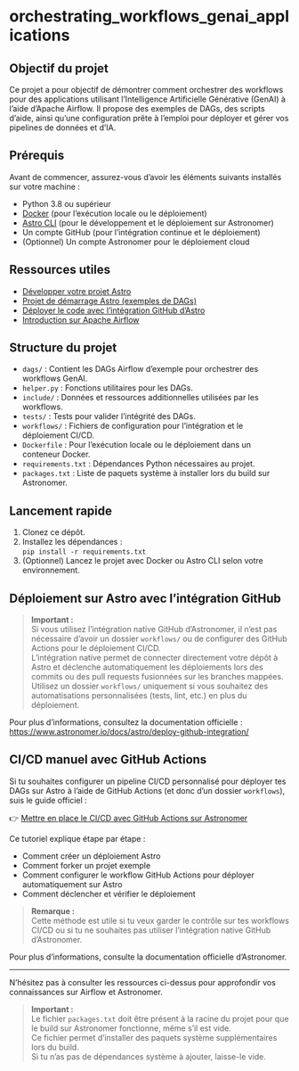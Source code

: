 # orchestrating_workflows_genai_applications

## Objectif du projet

Ce projet a pour objectif de démontrer comment orchestrer des workflows pour des applications utilisant l’Intelligence Artificielle Générative (GenAI) à l’aide d’Apache Airflow. Il propose des exemples de DAGs, des scripts d’aide, ainsi qu’une configuration prête à l’emploi pour déployer et gérer vos pipelines de données et d’IA.

## Prérequis

Avant de commencer, assurez-vous d’avoir les éléments suivants installés sur votre machine :

- Python 3.8 ou supérieur
- [Docker](https://www.docker.com/) (pour l’exécution locale ou le déploiement)
- [Astro CLI](https://www.astronomer.io/docs/astro/cli/develop-project) (pour le développement et le déploiement sur Astronomer)
- Un compte GitHub (pour l’intégration continue et le déploiement)
- (Optionnel) Un compte Astronomer pour le déploiement cloud

## Ressources utiles

- [Développer votre projet Astro](https://www.astronomer.io/docs/astro/cli/develop-project)
- [Projet de démarrage Astro (exemples de DAGs)](https://github.com/astronomer/astro-example-dags)
- [Déployer le code avec l’intégration GitHub d’Astro](https://www.astronomer.io/docs/astro/deploy-github-integration)
- [Introduction sur Apache Airflow](https://blog.stephane-robert.info/docs/services/scheduling/apache-airflow/)

## Structure du projet

- `dags/` : Contient les DAGs Airflow d’exemple pour orchestrer des workflows GenAI.
- `helper.py` : Fonctions utilitaires pour les DAGs.
- `include/` : Données et ressources additionnelles utilisées par les workflows.
- `tests/` : Tests pour valider l’intégrité des DAGs.
- `workflows/` : Fichiers de configuration pour l’intégration et le déploiement CI/CD.
- `Dockerfile` : Pour l’exécution locale ou le déploiement dans un conteneur Docker.
- `requirements.txt` : Dépendances Python nécessaires au projet.
- `packages.txt` : Liste de paquets système à installer lors du build sur Astronomer.

## Lancement rapide

1. Clonez ce dépôt.
2. Installez les dépendances :  
   `pip install -r requirements.txt`
3. (Optionnel) Lancez le projet avec Docker ou Astro CLI selon votre environnement.

## Déploiement sur Astro avec l’intégration GitHub

> **Important :**  
> Si vous utilisez l’intégration native GitHub d’Astronomer, il n’est pas nécessaire d’avoir un dossier `workflows/` ou de configurer des GitHub Actions pour le déploiement CI/CD.  
> L’intégration native permet de connecter directement votre dépôt à Astro et déclenche automatiquement les déploiements lors des commits ou des pull requests fusionnées sur les branches mappées.  
> Utilisez un dossier `workflows/` uniquement si vous souhaitez des automatisations personnalisées (tests, lint, etc.) en plus du déploiement.

Pour plus d’informations, consultez la documentation officielle :  
https://www.astronomer.io/docs/astro/deploy-github-integration/

## CI/CD manuel avec GitHub Actions

Si tu souhaites configurer un pipeline CI/CD personnalisé pour déployer tes DAGs sur Astro à l’aide de GitHub Actions (et donc d’un dossier `workflows`), suis le guide officiel :

👉 [Mettre en place le CI/CD avec GitHub Actions sur Astronomer](https://www.astronomer.io/docs/astro/first-dag-github-actions/)

Ce tutoriel explique étape par étape :
- Comment créer un déploiement Astro
- Comment forker un projet exemple
- Comment configurer le workflow GitHub Actions pour déployer automatiquement sur Astro
- Comment déclencher et vérifier le déploiement

> **Remarque :**  
> Cette méthode est utile si tu veux garder le contrôle sur tes workflows CI/CD ou si tu ne souhaites pas utiliser l’intégration native GitHub d’Astronomer.

Pour plus d’informations, consulte la documentation officielle d’Astronomer.

---

N’hésitez pas à consulter les ressources ci-dessus pour approfondir vos connaissances sur Airflow et Astronomer. 

> **Important :**  
> Le fichier `packages.txt` doit être présent à la racine du projet pour que le build sur Astronomer fonctionne, même s’il est vide.  
> Ce fichier permet d’installer des paquets système supplémentaires lors du build.  
> Si tu n’as pas de dépendances système à ajouter, laisse-le vide. 